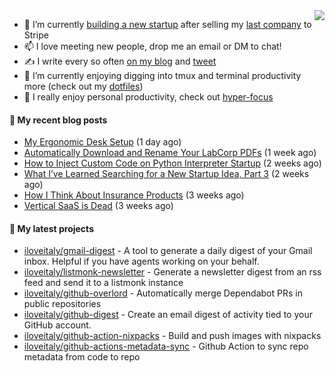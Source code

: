 <img align="right" src="https://github-readme-stats.vercel.app/api?username=iloveitaly&show_icons=true&text_color=718096&hide_title=true"/>

- 🔭 I’m currently [building a new startup](https://mikebian.co/bye-stripe-on-to-the-next-adventure/) after selling my [last company](https://suitesync.io) to Stripe
- 📫 I love meeting new people, drop me an email or DM to chat!
- ✍️ I write every so often [on my blog](http://mikebian.co/) and [tweet](https://twitter.com/mike_bianco)
- 🌱 I’m currently enjoying digging into tmux and terminal productivity more (check out my [dotfiles](https://github.com/iloveitaly/dotfiles))
- 💬 I really enjoy personal productivity, check out [hyper-focus](https://github.com/iloveitaly/hyper-focus)

#### 📜 My recent blog posts


- [My Ergonomic Desk Setup](https://mikebian.co/my-ergonomic-desk-setup/) (1 day ago)
- [Automatically Download and Rename Your LabCorp PDFs](https://mikebian.co/automatically-download-and-rename-your-labcorp-pdfs/) (1 week ago)
- [How to Inject Custom Code on Python Interpreter Startup](https://mikebian.co/python-debugging-made-easy/) (2 weeks ago)
- [What I’ve Learned Searching for a New Startup Idea, Part 3](https://mikebian.co/what-ive-learned-searching-for-a-new-startup-idea-part-3/) (2 weeks ago)
- [How I Think About Insurance Products](https://mikebian.co/how-i-think-about-insurance-products/) (3 weeks ago)
- [Vertical SaaS is Dead](https://mikebian.co/vertical-saas-is-dead/) (3 weeks ago)

#### 🌱 My latest projects


- [iloveitaly/gmail-digest](https://github.com/iloveitaly/gmail-digest) - A tool to generate a daily digest of your Gmail inbox. Helpful if you have agents working on your behalf.
- [iloveitaly/listmonk-newsletter](https://github.com/iloveitaly/listmonk-newsletter) - Generate a newsletter digest from an rss feed and send it to a listmonk instance
- [iloveitaly/github-overlord](https://github.com/iloveitaly/github-overlord) - Automatically merge Dependabot PRs in public repositories
- [iloveitaly/github-digest](https://github.com/iloveitaly/github-digest) - Create an email digest of activity tied to your GitHub account.
- [iloveitaly/github-action-nixpacks](https://github.com/iloveitaly/github-action-nixpacks) - Build and push images with nixpacks
- [iloveitaly/github-actions-metadata-sync](https://github.com/iloveitaly/github-actions-metadata-sync) - Github Action to sync repo metadata from code to repo


